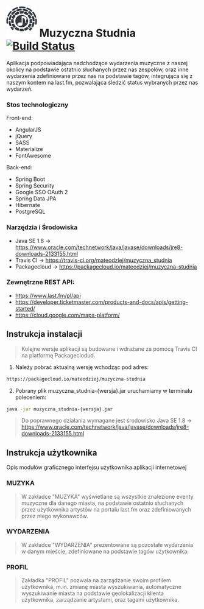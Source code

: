 #  <img src="https://github.com/mateodziej/muzyczna_studnia/blob/master/src/main/resources/static/images/logo-dark.png" data-canonical-src="https://github.com/mateodziej/muzyczna_studnia/blob/master/src/main/resources/static/images/logo-dark.png" width="80" height="80" /> Muzyczna Studnia [![Build Status](https://travis-ci.org/mateodziej/muzyczna_studnia.svg?branch=1.6.8)](https://travis-ci.org/mateodziej/muzyczna_studnia)

Aplikacja podpowiadająca nadchodzące wydarzenia muzyczne z naszej okolicy na
podstawie ostatnio słuchanych przez nas zespołów, oraz inne wydarzenia zdefiniowane
przez nas na podstawie tagów, integrująca się z naszym kontem na last.fm,
pozwalająca śledzić status wybranych przez nas wydarzeń.

### Stos technologiczny
Front-end:
  - AngularJS
  - jQuery
  - SASS
  - Materialize
  - FontAwesome

Back-end:
  - Spring Boot
  - Spring Security
  - Google SSO OAuth 2
  - Spring Data JPA
  - Hibernate
  - PostgreSQL

### Narzędzia i Środowiska
  -  Java SE 1.8 -> https://www.oracle.com/technetwork/java/javase/downloads/jre8-downloads-2133155.html
  - Travis CI -> https://travis-ci.org/mateodziej/muzyczna_studnia
  - Packagecloud -> https://packagecloud.io/mateodziej/muzyczna-studnia

### Zewnętrzne REST API:
  - https://www.last.fm/pl/api
  - https://developer.ticketmaster.com/products-and-docs/apis/getting-started/
  - https://cloud.google.com/maps-platform/

## Instrukcja instalacji

> Kolejne wersje aplikacji są budowane i wdrażane za pomocą Travis CI na platformę Packageclodud.

1. Należy pobrać aktualną wersję wchodząc pod adres:
```sh
https://packagecloud.io/mateodziej/muzyczna-studnia
```

2. Pobrany plik muzyczna_studnia-{wersja}.jar uruchamiamy w terminalu poleceniem:
```sh
java -jar muzyczna_studnia-{wersja}.jar
```

> Do poprawnego działania wymagane jest środowisko Java SE 1.8 -> https://www.oracle.com/technetwork/java/javase/downloads/jre8-downloads-2133155.html

## Instrukcja użytkownika

Opis modułów graficznego interfejsu użytkownika aplikacji internetowej

### MUZYKA

> W zakładce "MUZYKA" wyświetlane są wszystkie znalezione eventy muzyczne dla danego
> miasta, na podstawie ostatnio słuchanych przez użytkownika artystów na portalu 
> last.fm oraz zdefiniowanych przez niego wykonawców.

### WYDARZENIA

> W zakładce "WYDARZENIA" prezentowane są pozostałe wydarzenia w danym mieście,
> zdefiniowane na podstawie tagów użytkownika.

### PROFIL

> Zakładka "PROFIL" pozwala na zarządzanie swoim profilem użytkownika,
> m.in. zmianę miasta wyszukiwania, automatyczne wyszukiwanie miasta na podstawie
> geolokalizacji klienta użytkownika, zarządzanie artystami, oraz tagami
użytkownika.
